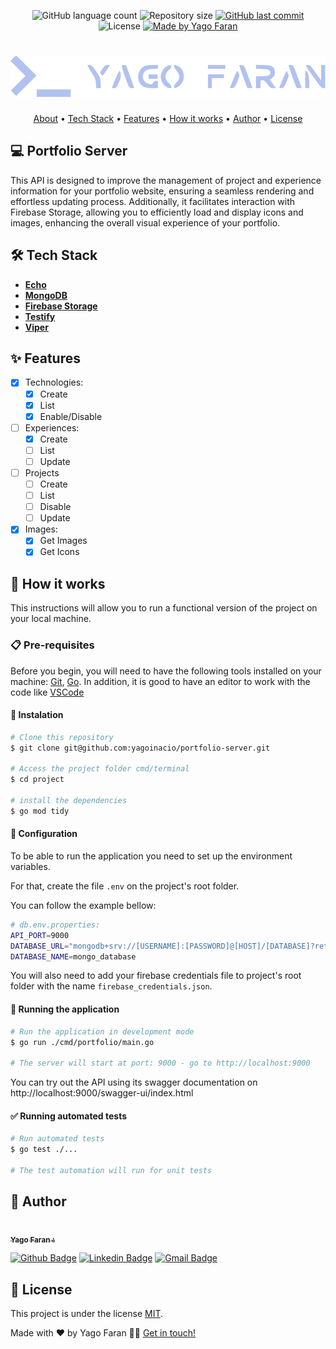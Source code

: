 <p align="center">
  <img alt="GitHub language count" src="https://img.shields.io/github/languages/count/yagoinacio/portfolio-server?color=353949">

  <img alt="Repository size" src="https://img.shields.io/github/repo-size/yagoinacio/portfolio-server">

  <a href="https://github.com/yagoinacio/portfolio-server/commits/main">
    <img alt="GitHub last commit" src="https://img.shields.io/github/last-commit/yagoinacio/portfolio-server">
  </a>

   <img alt="License" src="https://img.shields.io/badge/license-MIT-brightgreen">

  <a href="https://yagofaran.dev">
    <img alt="Made by Yago Faran" src="https://img.shields.io/badge/made_by-Yago_Faran-353949">
  </a>
</p>

<h1 align="center">
    <img alt="Logo Yago Faran" title="#YagoFaran" src="./assets/logo.svg" />
</h1>

<p align="center">
 <a href="#-portfolio-server">About</a> •
 <a href="#-tech-stack">Tech Stack</a> • 
 <a href="#-features">Features</a> •
 <!-- <a href="#-layout">Layout</a> •  -->
 <a href="#-how-it-works">How it works</a> • 
 <!-- <a href="#-contributors">Contributors</a> •  -->
 <a href="#-author">Author</a> • 
 <a href="#-license">License</a>
</p>

## 💻 Portfolio Server

This API is designed to improve the management of project and experience information for your portfolio website, ensuring a seamless rendering and effortless updating process. Additionally, it facilitates interaction with Firebase Storage, allowing you to efficiently load and display icons and images, enhancing the overall visual experience of your portfolio.

## 🛠 Tech Stack

-   **[Echo](https://echo.labstack.com)**
-   **[MongoDB](https://www.mongodb.com/docs/drivers/go/current/)**
-   **[Firebase Storage](https://firebase.google.com/docs/storage)**
-   **[Testify](https://github.com/stretchr/testify)**
-   **[Viper](https://github.com/spf13/viper)**

## ✨ Features

- [x] Technologies:
  - [x] Create
  - [x] List
  - [x] Enable/Disable

- [ ] Experiences:
  - [x] Create
  - [ ] List
  - [ ] Update

- [ ] Projects
  - [ ] Create
  - [ ] List
  - [ ] Disable
  - [ ] Update

- [x] Images:
  - [x] Get Images
  - [x] Get Icons

## 🚀 How it works

This instructions will allow you to run a functional version of the project on your local machine.

### 📋 Pre-requisites

Before you begin, you will need to have the following tools installed on your machine:
[Git](https://git-scm.com), [Go](https://go.dev).
In addition, it is good to have an editor to work with the code like [VSCode](https://code.visualstudio.com/)

#### 🔧 Instalation

```bash
# Clone this repository
$ git clone git@github.com:yagoinacio/portfolio-server.git

# Access the project folder cmd/terminal
$ cd project

# install the dependencies
$ go mod tidy
```

#### 🔧 Configuration

To be able to run the application you need to set up the environment variables.

For that, create the file ```.env``` on the project's root folder.

You can follow the example bellow:

```bash
# db.env.properties:
API_PORT=9000
DATABASE_URL="mongodb+srv://[USERNAME]:[PASSWORD]@[HOST]/[DATABASE]?retryWrites=true&w=majority"
DATABASE_NAME=mongo_database
```

You will also need to add your firebase credentials file to project's root folder with the name ```firebase_credentials.json```.

#### 🎲 Running the application

```bash
# Run the application in development mode
$ go run ./cmd/portfolio/main.go

# The server will start at port: 9000 - go to http://localhost:9000
```

You can try out the API using its swagger documentation on http://localhost:9000/swagger-ui/index.html

#### ✅ Running automated tests

```bash
# Run automated tests
$ go test ./...

# The test automation will run for unit tests
```

## 🦸 Author

<a href="https://yagofaran.dev">
 <img style="border-radius: 50%;" src="https://avatars.githubusercontent.com/yagoinacio" width="100px;" alt=""/>
 <br />
 <sub><b>Yago Faran 💧</b></sub>
</a>

[![Github Badge](https://img.shields.io/badge/-YagoInacio-gray?style=flat-square&labelColor=gray&logo=github&logoColor=white&link=https://github.com/yagoinacio)](https://github.com/yagoinacio)
[![Linkedin Badge](https://img.shields.io/badge/-Yago-blue?style=flat-square&logo=Linkedin&logoColor=white&link=https://www.linkedin.com/in/yagoinacio/)](https://www.linkedin.com/in/yagoinacio/) 
[![Gmail Badge](https://img.shields.io/badge/-yagofaran@gmail.com-c14438?style=flat-square&logo=Gmail&logoColor=white&link=mailto:yagofaran@gmail.com)](mailto:yagofaran@gmail.com)

## 📝 License

This project is under the license [MIT](./LICENSE).

Made with ❤️ by Yago Faran 👋🏽 [Get in touch!](https://www.linkedin.com/in/yagoinacio/)